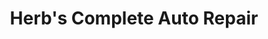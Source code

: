---
title: "Herb's Complete Auto Repair"
url: /auburn/herbs-complete-auto-repair/
shop: car repair
---
